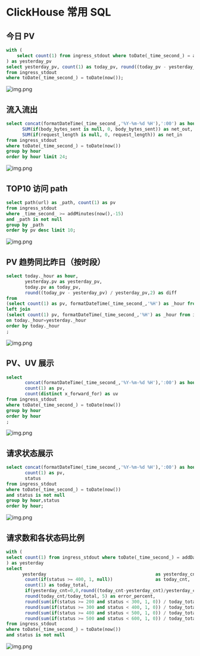 # ClickHouse 常用 SQL

## 今日 PV

```sql
with (
    select count(1) from ingress_stdout where toDate(_time_second_) = addDays(toDate(now()), -1)
) as yesterday_pv
select yesterday_pv, count(1) as today_pv, round((today_pv - yesterday_pv) / yesterday_pv, 2) as diff
from ingress_stdout
where toDate(_time_second_) = toDate(now());
```

![img.png](../../images/sql-result-1.png)

## 流入流出

```sql
select concat(formatDateTime(_time_second_,'%Y-%m-%d %H'),':00') as hour ,
      SUM(if(body_bytes_sent is null, 0, body_bytes_sent)) as net_out,
      SUM(if(request_length is null, 0, request_length)) as net_in
from ingress_stdout
where toDate(_time_second_) = toDate(now())
group by hour
order by hour limit 24;
```

![img.png](../../images/sql-result-2.png)

## TOP10 访问 path

```sql
select path(url) as _path, count(1) as pv
from ingress_stdout
where _time_second_ >= addMinutes(now(),-15)
and _path is not null
group by _path
order by pv desc limit 10;
```

![img.png](../../images/sql-result-3.png)

## PV 趋势同比昨日（按时段）

```sql
select today._hour as hour,
       yesterday.pv as yesterday_pv,
       today.pv as today_pv,
       round((today_pv - yesterday_pv) / yesterday_pv,2) as diff
from
(select count(1) as pv, formatDateTime(_time_second_,'%H') as _hour from ingress_stdout where toDate(_time_second_) = toDate(now()) group by _hour) today
left join
(select count(1) pv, formatDateTime(_time_second_,'%H') as _hour from ingress_stdout where toDate(_time_second_) = addDays(toDate(now()), -1) group by _hour) yesterday
on today._hour=yesterday._hour
order by today._hour
;
```

![img.png](../../images/sql-result-4.png)

## PV、UV 展示

```sql
select
       concat(formatDateTime(_time_second_,'%Y-%m-%d %H'),':00') as hour,
       count(1) as pv,
       count(distinct x_forward_for) as uv
from ingress_stdout
where toDate(_time_second_) = toDate(now())
group by hour
order by hour
;
```

![img.png](../../images/sql-result-5.png)

## 请求状态展示

```sql
select concat(formatDateTime(_time_second_,'%Y-%m-%d %H'),':00') as hour,
       count(1) as pv,
       status
from ingress_stdout
where toDate(_time_second_) = toDate(now())
and status is not null
group by hour,status
order by hour;
```

![img.png](../../images/sql-result-6.png)

## 请求数和各状态码比例

```sql
with (
select count(1) from ingress_stdout where toDate(_time_second_) = addDays(toDate(now()), -1) and status >= 400
) as yesterday
select
      yesterday                                         as yesterday_cnt,
       count(if(status >= 400, 1, null))                as today_cnt,
       count(1) as today_total,
       if(yesterday_cnt=0,0,round((today_cnt-yesterday_cnt)/yesterday_cnt, 2)) as error_diff,
       round(today_cnt/today_total, 5) as error_percent,
       round(sum(if(status >= 200 and status < 300, 1, 0)) / today_total, 5) as "2xx_percent",
       round(sum(if(status >= 300 and status < 400, 1, 0)) / today_total, 5) as "3xx_percent",
       round(sum(if(status >= 400 and status < 500, 1, 0)) / today_total, 5) as "4xx_percent",
       round(sum(if(status >= 500 and status < 600, 1, 0)) / today_total, 5) as "5xx_percent"
from ingress_stdout
where toDate(_time_second_) = toDate(now())
and status is not null
```

![img.png](../../images/sql-result-7.png)
